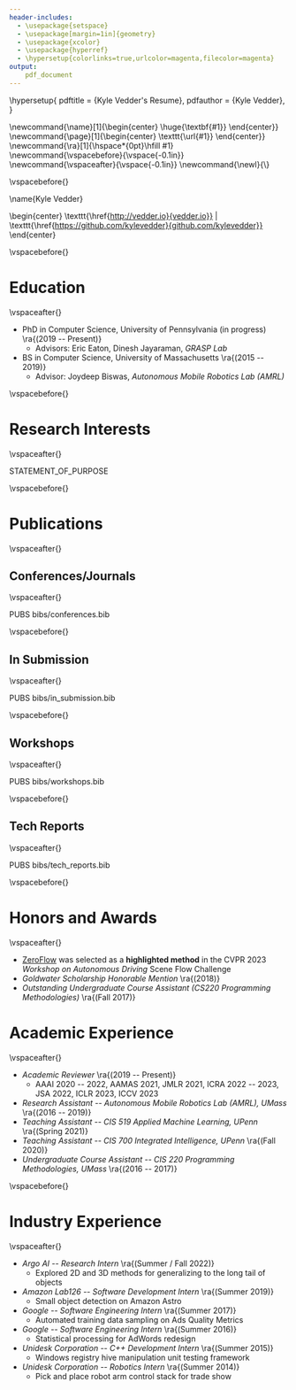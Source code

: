 ```yaml
---
header-includes:
  - \usepackage{setspace}
  - \usepackage[margin=1in]{geometry}
  - \usepackage{xcolor}
  - \usepackage{hyperref}
  - \hypersetup{colorlinks=true,urlcolor=magenta,filecolor=magenta}
output:
    pdf_document
---
```

\hypersetup{
    pdftitle = {Kyle Vedder's Resume},
    pdfauthor = {Kyle Vedder},
}

\newcommand{\name}[1]{\begin{center} \huge{\textbf{#1}} \end{center}}
\newcommand{\page}[1]{\begin{center} \texttt{\url{#1}} \end{center}}
\newcommand{\ra}[1]{\hspace*{0pt}\hfill #1}
\newcommand{\vspacebefore}{\vspace{-0.1in}}
\newcommand{\vspaceafter}{\vspace{-0.1in}}
\newcommand{\newl}{\\}

\vspacebefore{}

\name{Kyle Vedder}

\begin{center} \texttt{\href{http://vedder.io}{vedder.io}} |  \texttt{\href{https://github.com/kylevedder}{github.com/kylevedder}} \end{center}


\vspacebefore{}

# Education

\vspaceafter{}

 - PhD in Computer Science, University of Pennsylvania (in progress) \ra{(2019 -- Present)}
     - Advisors: Eric Eaton, Dinesh Jayaraman, _GRASP Lab_
 - BS in Computer Science, University of Massachusetts \ra{(2015 -- 2019)}
     - Advisor: Joydeep Biswas, _Autonomous Mobile Robotics Lab (AMRL)_

\vspacebefore{}

# Research Interests

\vspaceafter{}

STATEMENT_OF_PURPOSE

\vspacebefore{}

# Publications

\vspaceafter{}

## Conferences/Journals

 \vspaceafter{}

PUBS bibs/conferences.bib

\vspacebefore{}

## In Submission

\vspaceafter{}

PUBS bibs/in_submission.bib

\vspacebefore{}

## Workshops

\vspaceafter{}

PUBS bibs/workshops.bib

\vspacebefore{}

## Tech Reports

\vspaceafter{}

PUBS bibs/tech_reports.bib

\vspacebefore{}

# Honors and Awards

\vspaceafter{}
- [ZeroFlow](http://vedder.io/zeroflow) was selected as a **highlighted method** in the CVPR 2023 _Workshop on Autonomous Driving_ Scene Flow Challenge
- _Goldwater Scholarship Honorable Mention_ \ra{(2018)}
- _Outstanding Undergraduate Course Assistant (CS220 Programming Methodologies)_ \ra{(Fall 2017)}

# Academic Experience

\vspaceafter{}

- _Academic Reviewer_ \ra{(2019 -- Present)}
    - AAAI 2020 -- 2022, AAMAS 2021, JMLR 2021, ICRA 2022 -- 2023, JSA 2022, ICLR 2023, ICCV 2023
- _Research Assistant -- Autonomous Mobile Robotics Lab (AMRL), UMass_ \ra{(2016 -- 2019)}
- _Teaching Assistant -- CIS 519 Applied Machine Learning, UPenn_ \ra{(Spring 2021)}
- _Teaching Assistant -- CIS 700 Integrated Intelligence, UPenn_ \ra{(Fall 2020)}
- _Undergraduate Course Assistant -- CIS 220 Programming Methodologies, UMass_ \ra{(2016 -- 2017)}

\vspacebefore{}

# Industry Experience

\vspaceafter{}

- _Argo AI -- Research Intern_ \ra{(Summer / Fall 2022)}
    - Explored 2D and 3D methods for generalizing to the long tail of objects
- _Amazon Lab126 -- Software Development Intern_ \ra{(Summer 2019)}
    - Small object detection on Amazon Astro
- _Google -- Software Engineering Intern_ \ra{(Summer 2017)}
    - Automated training data sampling on Ads Quality Metrics
- _Google -- Software Engineering Intern_ \ra{(Summer 2016)}
    - Statistical processing for AdWords redesign
- _Unidesk Corporation -- C++ Development Intern_ \ra{(Summer 2015)}
    - Windows registry hive manipulation unit testing framework
- _Unidesk Corporation -- Robotics Intern_ \ra{(Summer 2014)}
    - Pick and place robot arm control stack for trade show